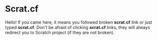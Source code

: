 # Scrat.cf

Hello! If you came here, it means you followed broken **scrat.cf** link or just typed **scrat.cf**. Don't be afraid of clicking **scrat.cf** links, they will always redirect you to Scratch project (if they are not broken).

<script>
  if (!isNaN(Number(location.hash.slice(1))) && location.hash.slice(1).length == 9) {
    location.href = `//scratch.mit.edu/projects/${location.hash.slice(1)}`;
  }
</script>
